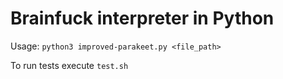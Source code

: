 # Brainfuck interpreter in Python

Usage: `python3 improved-parakeet.py <file_path>`

To run tests execute `test.sh`
